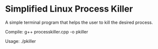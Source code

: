 # Simplified Linux Process Killer
A simple terminal program that helps the user to kill the desired process.

Compile:
g++ processkiller.cpp -o pkiller

Usage:
./pkiller
